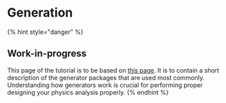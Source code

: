 # Generation

{% hint style="danger" %}
## Work-in-progress

This page of the tutorial is to be based on [this page](https://docbes3.ihep.ac.cn/~offlinesoftware/index.php/Generator). It is to contain a short description of the generator packages that are used most commonly. Understanding how generators work is crucial for performing proper designing your physics analysis properly.
{% endhint %}

